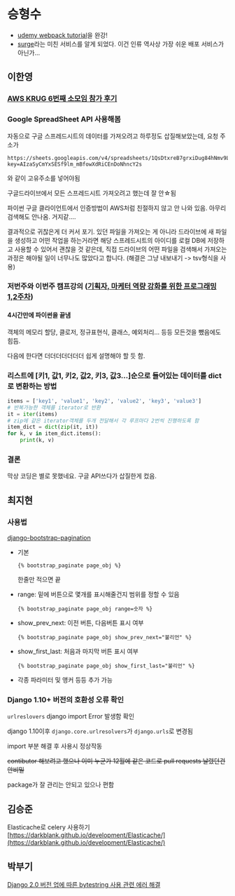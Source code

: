 # 승형수
- [udemy webpack tutorial](https://www.udemy.com/webpack-2-the-complete-developers-guide/learn/v4/overview)을 완강!
- [surge](https://surge.sh/)라는 미친 서비스를 알게 되었다. 이건 인류 역사상 가장 쉬운 배포 서비스가 아닌가...

## 이한영

### [AWS KRUG 6번째 소모임 참가 후기](https://lhy.kr/awskrug-6th)

### Google SpreadSheet API 사용해봄

자동으로 구글 스프레드시트의 데이터를 가져오려고 하루정도 삽질해보았는데, 요청 주소가

```
https://sheets.googleapis.com/v4/spreadsheets/1QsDtxreB7grxiDug84hNmv9LTXqvOBqa_7wBwbusS_A?key=AIzaSyCmYxSESf9lm_mBfowXdRiCEnDoNhncY2s
```

와 같이 고유주소를 넣어야됨

구글드라이브에서 모든 스프레드시트 가져오려고 했는데 잘 안☆됨

파이썬 구글 클라이언트에서 인증방법이 AWS처럼 친절하지 않고 안 나와 있음. 아무리 검색해도 안나옴. 거지같....

결과적으로 귀찮은게 더 커서 포기. 있던 파일을 가져오는 게 아니라 드라이브에 새 파일을 생성하고 어떤 작업을 하는거라면 해당 스프레드시트의 아이디를 로컬 DB에 저장하고 사용할 수 있어서 괜찮을 것 같은데, 직접 드라이브의 어떤 파일을 검색해서 가져오는 과정은 해야될 일이 너무나도 많았다고 합니다. (해결은 그냥 내보내기 -> tsv형식을 사용)

### 저번주와 이번주 캠프강의 ([기획자, 마케터 역량 강화를 위한 프로그래밍 1,2주차](https://github.com/LeeHanYeong/Planner-Marketer-Progamming))

#### 4시간만에 파이썬을 끝냄

객체의 메모리 할당, 클로저, 정규표현식, 클래스, 예외처리... 등등 모든것을 뺐음에도 힘듬.

다음에 한다면 더더더더더더더 쉽게 설명해야 할 듯 함.

### 리스트에 [키1, 값1, 키2, 값2, 키3, 값3...]순으로 들어있는 데이터를 dict로 변환하는 방법

```python
items = ['key1', 'value1', 'key2', 'value2', 'key3', 'value3']
# 반복가능한 객체를 iterator로 반환
it = iter(items)
# zip에 같은 iterator객체를 두개 전달해서 각 루프마다 2번씩 진행하도록 함
item_dict = dict(zip(it, it))
for k, v in item_dict.items():
	print(k, v)
```

### 결론

막상 코딩은 별로 못했네요. 구글 API쓰다가 삽질한게 컸음.



## 최지현

### 사용법
[django-bootstrap-pagination](https://github.com/jmcclell/django-bootstrap-pagination)

 - 기본

	```
	{% bootstrap_paginate page_obj %}
	```
	한줄만 적으면 끝

- range: 밑에 버튼으로 몇개를 표시해줄건지 범위를 정할 수 있음

	```
	{% bootstrap_paginate page_obj range=숫자 %}
	```

- show\_prev\_next: 이전 버튼, 다음버튼 표시 여부

	```
	{% bootstrap_paginate page_obj show_prev_next="불리언" %}
	```
- show\_first\_last: 처음과 마지막 버튼 표시 여부

	```
	{% bootstrap_paginate page_obj show_first_last="불리언" %}
	```

- 각종 파라미터 및 앵커 등등 추가 가능


### Django 1.10+ 버전의 호환성 오류 확인

`urlreslovers` django  import Error 발생함 확인

django 1.10이후 `django.core.urlresolvers`가 `django.urls`로 변경됨

import 부분 해결 후 사용시 정상작동

<s>contibutor 해보려고 했으나 이미 누군가 12월에 같은 코드로 pull requests 날렸던건 안비밀</s>

package가 잘 관리는 안되고 있으나 편함

## 김승준
Elasticache로 celery 사용하기
[https://darkblank.github.io/development/Elasticache/](https://darkblank.github.io/development/Elasticache/)

## 박부기

[Django 2.0 버전 업에 따른 bytestring 사용 관련 에러 해결](https://bookpark.github.io/posts/reverse-bytestring)

